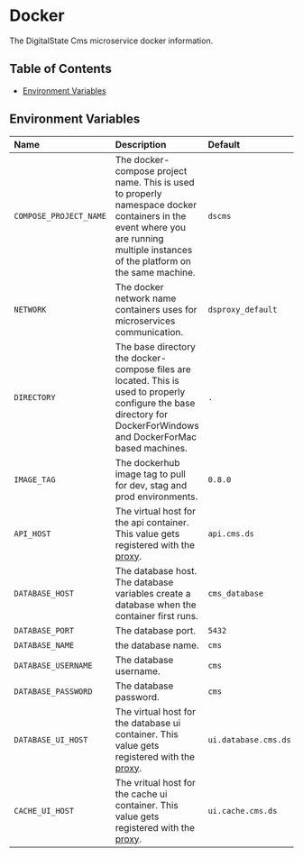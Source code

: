 # Docker

The DigitalState Cms microservice docker information.

## Table of Contents

- [Environment Variables](#environment-variables)

## Environment Variables

| Name | Description | Default |
| :--- | :---------- | :------ |
| `COMPOSE_PROJECT_NAME` | The docker-compose project name. This is used to properly namespace docker containers in the event where you are running multiple instances of the platform on the same machine. | `dscms` |
| `NETWORK` | The docker network name containers uses for microservices communication. | `dsproxy_default` |
| `DIRECTORY` | The base directory the docker-compose files are located. This is used to properly configure the base directory for DockerForWindows and DockerForMac based machines. | `.` |
| `IMAGE_TAG` | The dockerhub image tag to pull for dev, stag and prod environments. | `0.8.0` |
| `API_HOST` | The virtual host for the api container. This value gets registered with the [proxy](https://github.com/DigitalState/Proxy). | `api.cms.ds` |
| `DATABASE_HOST` | The database host. The database variables create a database when the container first runs. | `cms_database` |
| `DATABASE_PORT` | The database port. | `5432` |
| `DATABASE_NAME` | the database name. | `cms` |
| `DATABASE_USERNAME` | The database username. | `cms` |
| `DATABASE_PASSWORD` | The database password. | `cms` |
| `DATABASE_UI_HOST` | The virtual host for the database ui container. This value gets registered with the [proxy](https://github.com/DigitalState/Proxy). | `ui.database.cms.ds` |
| `CACHE_UI_HOST` | The vritual host for the cache ui container. This value gets registered with the [proxy](https://github.com/DigitalState/Proxy). | `ui.cache.cms.ds` |
